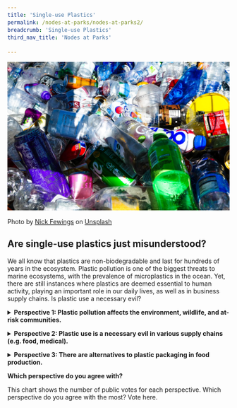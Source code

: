 ```yaml
---
title: 'Single-use Plastics'
permalink: /nodes-at-parks/nodes-at-parks2/
breadcrumb: 'Single-use Plastics'
third_nav_title: 'Nodes at Parks'

---
```


![](../images/nodes-at-parks-06-min.jpg)

Photo by [Nick Fewings](https://unsplash.com/@jannerboy62?utm_source=unsplash&utm_medium=referral&utm_content=creditCopyText) on [Unsplash](https://unsplash.com/s/photos/plastic-pollution?utm_source=unsplash&utm_medium=referral&utm_content=creditCopyText)

<h2>Are single-use plastics just misunderstood?</h2>

We all know that plastics are non-biodegradable and last for hundreds of years in the ecosystem. Plastic pollution is one of the biggest threats to marine ecosystems, with the prevalence of microplastics in the ocean. Yet, there are still instances where plastics are deemed essential to human activity, playing an important role in our daily lives, as well as in business supply chains. Is plastic use a necessary evil?



<details><summary><b>Perspective 1: Plastic pollution affects the environment, wildlife, and at-risk communities.</b></summary>
    <p>Single-use or disposable plastics are not biodegradable and break down into micro particles that contaminate our environment, such as our oceans, and may persist for decades to come, affecting the wildlife and disrupting the ecosystem.</p>
    <p>Plastic pollution also disproportionately affects poorer and disadvantaged communities, especially in countries with low recycling rates and difficulties in proper collection of discarded plastics.</p>
<p><a href="https://www.greenpeace.org/africa/en/blogs/14052/everything-you-should-know-about-single-use-plastic/">https://www.greenpeace.org/africa/en/blogs/14052/everything-you-should-know-about-single-use-plastic/</a>
    </p>
<p>
    <a href="https://www.nationalgeographic.com/environment/article/plastic-pollution ">https://www.nationalgeographic.com/environment/article/plastic-pollution </a>
</p>
<p>
    <a href="https://www.cnbc.com/2021/05/18/20-companies-responsible-for-55percent-of-single-use-plastic-waste-study.html">https://www.cnbc.com/2021/05/18/20-companies-responsible-for-55percent-of-single-use-plastic-waste-study.html</a>
</p>
<p>
    <a href="https://www.sciencedirect.com/science/article/pii/S0304389421018537?via%3Dihub">https://www.sciencedirect.com/science/article/pii/S0304389421018537?via%3Dihub</a>
</p>
<p>
    <a href=""></a>
</p>
</details>

<p></p>

<details><summary><b>Perspective 2: Plastic use is a necessary evil in various supply chains (e.g. food, medical).</b></summary>
    <p>Plastics are used in complex international food supply chains where food needs to be wrapped and transported safely, due to its durability and long lifespan.</p>
    <p>In light of the pandemic, single-used plastic products such as gloves and masks were used to minimise contamination. Additionally, other important key healthcare equipment such as syringes utilize plastic. </p>
<p>
    <a href="https://www.gep.com/blog/mind/single-use-plastics-a-necessary-evil-during-the-pandemic">https://www.gep.com/blog/mind/single-use-plastics-a-necessary-evil-during-the-pandemic</a>
</p>
<p>
    <a href="https://www.channelnewsasia.com/commentary/ome-plastic-food-packaging-necessary-alternative-waste-874771 ">https://www.channelnewsasia.com/commentary/ome-plastic-food-packaging-necessary-alternative-waste-874771 </a>
</p>
<p>
    <a href="www.weforum.org/agenda/2018/05/plastic-asset-legal-policy-responsible-use-sadhguru/">www.weforum.org/agenda/2018/05/plastic-asset-legal-policy-responsible-use-sadhguru/</a>
</p>
<p>
    <a href="https://qz.com/1189422/in-defense-of-plastic-the-worlds-most-wasteful-hazardous-downright-useful-material/">https://qz.com/1189422/in-defense-of-plastic-the-worlds-most-wasteful-hazardous-downright-useful-material/</a>
    </p></details>

<p></p>

<details><summary><b>Perspective 3: There are alternatives to plastic packaging in food production.</b></summary>
    <p>While cost may be a factor, there are indeed alternatives to packaging food in a more sustainable fashion such as bio-based food contact materials such as paper, wheat-based or seaweed-based materials and beeswax wraps.</p>
    <p>Companies such as Nestle, have pledged to ensure all their packaging to be either reusable, recyclable or compostable by 2025.</p>
<p>
    <a href="https://www.asianscientist.com/2022/02/in-the-lab/food-packaging-shelf-life-smart-sustainable-antimicrobial/ ">https://www.asianscientist.com/2022/02/in-the-lab/food-packaging-shelf-life-smart-sustainable-antimicrobial/</a>
</p>
<p>
    <a href="https://cot.food.gov.uk/sites/default/files/2020-10/Tox%202020%2024%20Alternatives%20to%20conventional%20plastics%20for%20foods%20and%20drinks.pdf">https://cot.food.gov.uk/sites/default/files/2020-10/Tox%202020%2024%20Alternatives%20to%20conventional%20plastics%20for%20foods%20and%20drinks.pdf</a>
</p>
<p>
    <a href="https://www.bbc.com/worklife/article/20180705-whats-the-real-price-of-getting-rid-of-plastic-packaging">https://www.bbc.com/worklife/article/20180705-whats-the-real-price-of-getting-rid-of-plastic-packaging</a>
</p>
<p>
    <a href="https://www.bbc.com/future/article/20220526-what-would-happen-if-we-stopped-using-plastic">https://www.bbc.com/future/article/20220526-what-would-happen-if-we-stopped-using-plastic</a>
</p></details>




**Which perspective do you agree with?**

This chart shows the number of public votes for each perspective. Which perspective do you agree with the most? Vote here. 